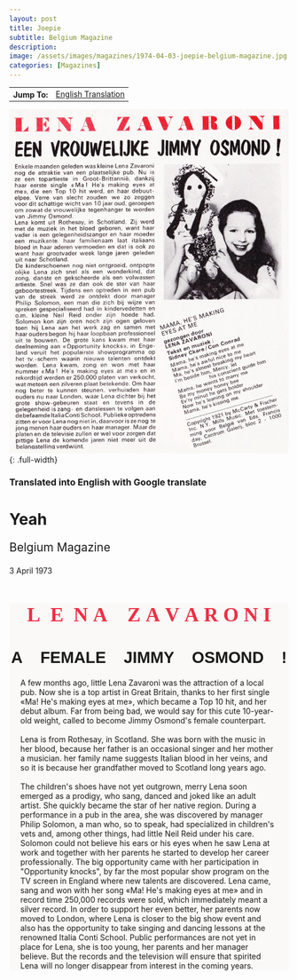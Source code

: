 ```yaml
---
layout: post
title: Joepie
subtitle: Belgium Magazine
description: 
image: /assets/images/magazines/1974-04-03-joepie-belgium-magazine.jpg
categories: [Magazines]
---
```


<link href="https://fonts.googleapis.com/css2?family=Abril+Fatface&display=swap" rel="stylesheet">
<link href="https://fonts.googleapis.com/css2?family=Acme&display=swap" rel="stylesheet">

<table>
<tr align="center">
<th>Jump To:</th>
<td><a href="#translated-into-english-with-google-translate">English Translation</a></td>
</tr>
</table>

![](/assets/images/magazines/1974-04-03-joepie-belgium-magazine.jpg){: .full-width}

### Translated into English with Google translate

<h1>Yeah</h1>

<p class="h2">Belgium Magazine</p>

<p class="post-meta">3 April 1973</p>

<div class="background">
<h1 class="Abril-Fatface center red">L&nbsp;&nbsp;E&nbsp;&nbsp;N&nbsp;A&nbsp;&nbsp;&nbsp;&nbsp;Z&nbsp;A&nbsp;V&nbsp;A&nbsp;R&nbsp;O&nbsp;N&nbsp;I</h1>
<h1 class="Acme center">A&nbsp;&nbsp;&nbsp;&nbsp;FEMALE&nbsp;&nbsp;&nbsp;&nbsp;JIMMY&nbsp;&nbsp;&nbsp;&nbsp;OSMOND&nbsp;&nbsp;&nbsp;&nbsp;!</h1>
<p class="margin">A few months ago, little Lena Zavaroni was the attraction of a local pub. Now she is a top artist in Great Britain, thanks to her first single «Ma! He's making eyes at me», which became a Top 10 hit, and her debut album. Far from being bad, we would say for this cute 10-year-old weight, called to become Jimmy Osmond's female counterpart.</p>
<br />
<p class="margin">Lena is from Rothesay, in Scotland. She was born with the music in her blood, because her father is an occasional singer and her mother a musician. her family name suggests Italian blood in her veins, and so it is because her grandfather moved to Scotland long years ago.</p>
<br />
<p class="margin">The children's shoes have not yet outgrown, merry Lena soon emerged as a prodigy, who sang, danced and joked like an adult artist. She quickly became the star of her native region. During a performance in a pub in the area, she was discovered by manager Philip Solomon, a man who, so to speak, had specialized in children's vets and, among other things, had little Neil Reid under his care. Solomon could not believe his ears or his eyes when he saw Lena at work and together with her parents he started to develop her career professionally. The big opportunity came with her participation in "Opportunity knocks", by far the most popular show program on the TV screen in England where new talents are discovered. Lena came, sang and won with her song «Ma! He's making eyes at me» and in record time 250,000 records were sold, which immediately meant a silver record. In order to support her even better, her parents now moved to London, where Lena is closer to the big show event and also has the opportunity to take singing and dancing lessons at the renowned Italia Conti School. Public performances are not yet in place for Lena, she is too young, her parents and her manager believe. But the records and the television will ensure that spirited Lena will no longer disappear from interest in the coming years.</p>
</div>

<style>
.h2 {font-size: 1.5em; font-weight: 400;}
.red {color:#f02e43;}
.center {text-align: center;}
.Abril-Fatface {font-family: 'Abril Fatface', cursive;  font-size: 3.75vw !important;}
.Acme {font-family: 'Acme', sans-serif;  font-size: 3vw !important;}
.background {background-color:#faf9f7;}
.margin {margin:0 20px;}
</style>

<!--
<h4>Dutch</h4>
<strong>LENA ZAVARONI</strong>
<strong>EEN VROUWELIJKE JIMMY OSMOND!</strong>
<p>Enkele maanden geleden was kleine Lena Zavaroni nog de attraktie van een plaatselijke pub. Nu is ze een topartieste in Groot- Brittannie, dankzij haar eerste single « Ma! He's making eyes at me», die een Top 10 hit werd, en haar debuut-elpee. Verre van slecht zouden we zo zeggen voor dit schattige wicht van 10 jaar oud, geroepen om zowat de vrouwelijke tegenhanger te worden van Jimmy Osmond.</p>

<p>Lena komt uit Rothesay, in Schotland. Zij werd met de muziek in het bloed geboren, want haar vader is een gelegenheidszanger en haar moeder een muzikante. haar familienaam laat italiaans bloed in haar aderen vermoeden en dat is ook zo want haar grootvader week lange jaren geleden uit naar Schotland.</p>

<p>De kinderschoenen nog niet ontgroeid, ontpopte olijke Lena zich snel als een wonderkind, dat zong, danste en gekscheerde als een volwassen artieste. Snel was ze dan ook de ster van haar geboortestreek. Tijdens een optreden in een pub van de streek werd ze ontdekt door manager Philip Solomon, een man die zich bij wijze van spreken gespecialiseerd had in kindervedetten en o.m. kleine Neil Reid onder zijn hoede had. Solomon kon zijn oren noch zijn ogen geloven toen hij Lena aan het werk zag en samen met haar ouders begon hij haar loopbaan professioneel uit te bouwen. De grote kans kwam met haar deelneming aan «Opportunity knocks», in Engeland veruit het populairste showprogramma op het tv.-scherm waarin nieuwe talenten ontdekt worden. Lena kwam, zong en won met haar nummer « Ma! He's making eyes at me» en in rekordtijd werden er 250.000 platen van verkocht, wat meteen een zilveren plaat betekende. Om haar nog beter te kunnen steunen, verhuisden haar ouders nu naar Londen, waar Lena dichter bij het grote show-gebeuren staat en tevens in de gelegenheid is zang- en danslessen te volgen aan debefaamde Italia Conti School. Publieke optredens zitten er voor Lena nog niet in, daarvoor is ze nog te jong menen haar ouders en haar manager. Maar de platen en de televisie zullen er wel voor zorgen dat pittige Lena de komende jaren niet meer uit de belangstelling verdwijnt.</p>
</div></div></div>
-->
